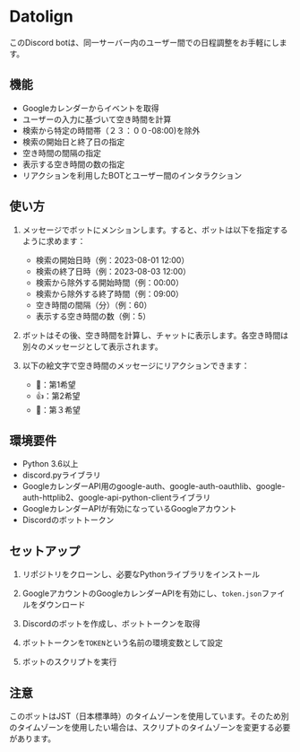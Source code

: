 # Datolign

このDiscord botは、同一サーバー内のユーザー間での日程調整をお手軽にします。

## 機能

- Googleカレンダーからイベントを取得
- ユーザーの入力に基づいて空き時間を計算
- 検索から特定の時間帯（２３：００-08:00)を除外
- 検索の開始日と終了日の指定
- 空き時間の間隔の指定
- 表示する空き時間の数の指定
- リアクションを利用したBOTとユーザー間のインタラクション

## 使い方

1. メッセージでボットにメンションします。すると、ボットは以下を指定するように求めます：
    - 検索の開始日時（例：2023-08-01 12:00）
    - 検索の終了日時（例：2023-08-03 12:00）
    - 検索から除外する開始時間（例：00:00）
    - 検索から除外する終了時間（例：09:00）
    - 空き時間の間隔（分）（例：60）
    - 表示する空き時間の数（例：5）

2. ボットはその後、空き時間を計算し、チャットに表示します。各空き時間は別々のメッセージとして表示されます。

3. 以下の絵文字で空き時間のメッセージにリアクションできます：
    - 🎉：第1希望
    - 👍：第2希望
    - 👀：第３希望

## 環境要件

- Python 3.6以上
- discord.pyライブラリ
- GoogleカレンダーAPI用のgoogle-auth、google-auth-oauthlib、google-auth-httplib2、google-api-python-clientライブラリ
- GoogleカレンダーAPIが有効になっているGoogleアカウント
- Discordのボットトークン

## セットアップ

1. リポジトリをクローンし、必要なPythonライブラリをインストール

2. GoogleアカウントのGoogleカレンダーAPIを有効にし、`token.json`ファイルをダウンロード

3. Discordのボットを作成し、ボットトークンを取得

4. ボットトークンを`TOKEN`という名前の環境変数として設定

5. ボットのスクリプトを実行

## 注意

このボットはJST（日本標準時）のタイムゾーンを使用しています。そのため別のタイムゾーンを使用したい場合は、スクリプトのタイムゾーンを変更する必要があります。
